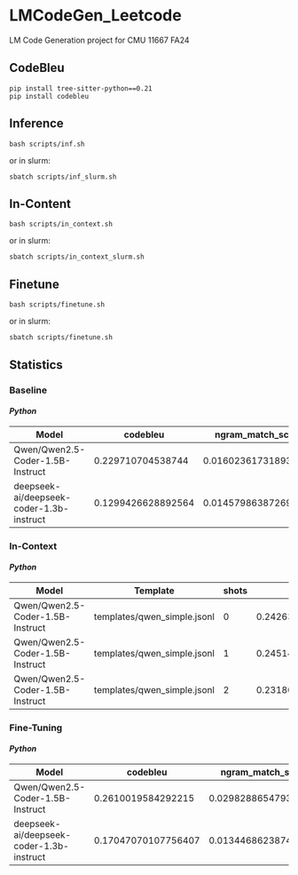 # LMCodeGen_Leetcode
LM Code Generation project for CMU 11667 FA24


## CodeBleu

    pip install tree-sitter-python==0.21
    pip install codebleu
    
    
## Inference

    bash scripts/inf.sh 

or in slurm: 

    sbatch scripts/inf_slurm.sh


## In-Content

    bash scripts/in_context.sh 

or in slurm: 

    sbatch scripts/in_context_slurm.sh


## Finetune

    bash scripts/finetune.sh

or in slurm: 

    sbatch scripts/finetune.sh





## Statistics 

<!-- ------------------------------ -->
### Baseline

#### ***Python***

Model                              | codebleu          | ngram_match_score   | weighted_ngram_match_score | syntax_match_score  | dataflow_match_score 
| -------------------------------- | ---------------   | -----------------   | -------------------------- | -----------------   | -----------------    |
| Qwen/Qwen2.5-Coder-1.5B-Instruct | 0.229710704538744 | 0.01602361731893948 | 0.08882963909258695        | 0.30382401780040463 | 0.5101655439430446
| deepseek-ai/deepseek-coder-1.3b-instruct | 0.1299426628892564 | 0.014579863872695368| 0.0443358317753529        | 0.15995708731386077 | 0.3008978685951167


<!-- ------------------------------ -->
### In-Context

#### ***Python***

Model                              | Template                    | shots     | codebleu          | ngram_match_score   | weighted_ngram_match_score | syntax_match_score  | dataflow_match_score 
| -------------------------------- | -------------               | --------- | ---------------   | -----------------   | -------------------------- | -----------------   | -----------------    |
| Qwen/Qwen2.5-Coder-1.5B-Instruct | templates/qwen_simple.jsonl | 0         | 0.2426334885735626| 0.023860909555950393| 0.12461768989960881        | 0.3426517943797025 | 0.4794035604589891
| Qwen/Qwen2.5-Coder-1.5B-Instruct | templates/qwen_simple.jsonl | 1         | 0.2451417490079226| 0.03740582286751913 | 0.13490852147710572        | 0.35501781357354173| 0.45323483811352394
| Qwen/Qwen2.5-Coder-1.5B-Instruct | templates/qwen_simple.jsonl | 2         | 0.23180871274242767| 0.04479062266627481| 0.1330601867362257         | 0.33139134964085226| 0.41799269192635813


<!-- ------------------------------ -->
### Fine-Tuning

#### ***Python***

Model                              | codebleu          | ngram_match_score   | weighted_ngram_match_score | syntax_match_score  | dataflow_match_score 
| -------------------------------- | ---------------   | -----------------   | -------------------------- | -----------------   | -----------------    |
| Qwen/Qwen2.5-Coder-1.5B-Instruct | 0.2610019584292215 | 0.029828865479395342| 0.1573694166705269        | 0.3492735190945361 | 0.507536032472428
| deepseek-ai/deepseek-coder-1.3b-instruct | 0.17047070107756407 | 0.013446862387470082| 0.05191944056633911        | 0.21340642824632017 | 0.40311007311012675
